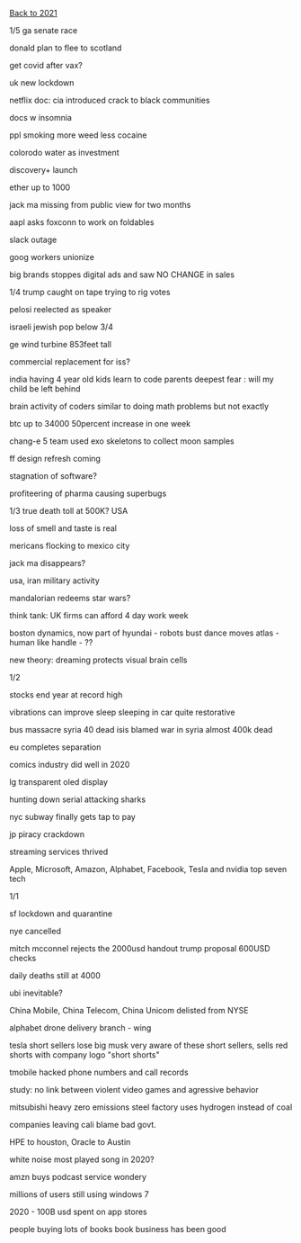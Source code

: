 [Back to 2021](index.md)

1/5
ga senate race 

donald plan to flee to scotland 

get covid after vax?

uk new lockdown 

netflix doc: cia introduced crack to black communities

docs w insomnia

ppl smoking more weed
less cocaine

colorodo water as investment 

discovery+ launch 

ether up to 1000

jack ma missing from public view for two months 

aapl asks foxconn to work on foldables 

slack outage 

goog workers unionize 

big brands stoppes digital ads and saw NO CHANGE in sales 

1/4
trump caught on tape trying to rig votes 

pelosi reelected as speaker 

israeli jewish pop below 3/4

ge wind turbine 
853feet tall 

commercial replacement for iss?

india having 4 year old kids learn to code
parents deepest fear : will my child be left behind

brain activity of coders similar to doing math problems but not exactly

btc up to 34000 50percent increase in one week 

chang-e 5 team used exo skeletons to collect moon samples 

ff design refresh coming 

stagnation of software?

profiteering of pharma causing superbugs

1/3
true death toll at 500K?
USA

loss of smell and taste is real 

mericans flocking to mexico city 

jack ma disappears?

usa, iran military activity 

mandalorian redeems star wars?

think tank: UK firms can afford 4 day work week 

boston dynamics, now part of hyundai - robots bust dance moves
atlas - human like
handle - ??

new theory: dreaming protects visual brain cells


1/2

stocks end year at record high 

vibrations can improve sleep
sleeping in car quite restorative 

bus massacre syria 40 dead 
isis blamed 
war in syria almost 400k dead 

eu completes separation 

comics industry did well in 2020

lg transparent oled display 

hunting down serial attacking sharks 

nyc subway finally gets tap to pay

jp piracy crackdown 

streaming services thrived 

Apple, Microsoft, Amazon, Alphabet, Facebook, Tesla and  nvidia 
top seven tech 

1/1

sf lockdown and quarantine 

nye cancelled 

mitch mcconnel rejects the 2000usd handout
trump proposal 600USD checks 

daily deaths still at 4000

ubi inevitable?

China Mobile, China Telecom, China Unicom delisted from NYSE

alphabet drone delivery branch - wing

tesla short sellers lose big
musk very aware of these short sellers, sells red shorts with company logo "short shorts"

tmobile hacked
phone numbers and call records

study: no link between violent video games and agressive behavior 

mitsubishi heavy zero emissions steel factory uses hydrogen instead of coal 

companies leaving cali blame bad govt.  

HPE to houston, Oracle to Austin 

white noise most played song in 2020?

amzn buys podcast service wondery

millions of users still using windows 7 

2020 - 100B usd spent on app stores 

people buying lots of books
book business has been good

